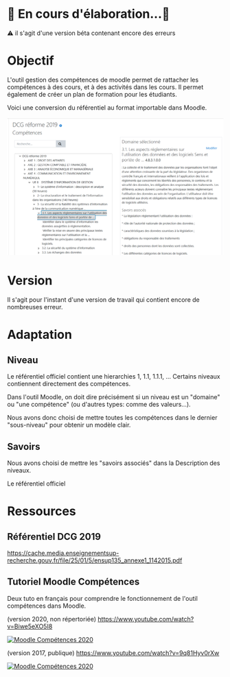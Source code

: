 # 🚧 En cours d'élaboration...🚧

⚠️ il s'agit d'une version béta contenant encore des erreurs

# Objectif
 L'outil gestion des compétences de moodle permet de rattacher les compétences à des cours, et à des activités dans les cours. Il permet également de créer un plan de formation pour les étudiants.
 
 Voici une conversion du référentiel au format importable dans Moodle.
 
 ![test](https://github.com/fxpar/DCG-Annales-SQL/blob/master/R%C3%A9f%C3%A9rentiel%20Comp%C3%A9tence%20DCG%202019%20pour%20moodle/images/R%C3%A9f%C3%A9rentiel-DCG-2019-fr.png)
 
 # Version
 Il s'agit pour l'instant d'une version de travail qui contient encore de nombreuses erreur.
 
 
 # Adaptation
 
 ## Niveau
 
 Le référentiel officiel contient une hierarchies 1, 1.1, 1.1.1, ... Certains niveaux contiennent directement des compétences.
 
 Dans l'outil Moodle, on doit dire précisément si un niveau est un "domaine" ou "une compétence" (ou d'autres types: comme des valeurs...).
 
 Nous avons donc choisi de mettre toutes les compétences dans le dernier "sous-niveau" pour obtenir un modèle clair.
 
 ## Savoirs
 Nous avons choisi de mettre les "savoirs associés" dans la Description des niveaux.
 
Le référentiel officiel 

# Ressources

## Référentiel DCG 2019
https://cache.media.enseignementsup-recherche.gouv.fr/file/25/01/5/ensup135_annexe1_1142015.pdf

## Tutoriel Moodle Compétences

Deux tuto en français pour comprendre le fonctionnement de l'outil compétences dans Moodle.

(version 2020, non répertoriée)
https://www.youtube.com/watch?v=Biwe5eXO5I8

[![Moodle Compétences 2020](https://img.youtube.com/vi/Biwe5eXO5I8/0.jpg)](https://www.youtube.com/watch?v=Biwe5eXO5I8)

(version 2017, publique)
https://www.youtube.com/watch?v=9q81Hyv0rXw

[![Moodle Compétences 2020](https://img.youtube.com/vi/9q81Hyv0rXw/0.jpg)](https://www.youtube.com/watch?v=9q81Hyv0rXw)

